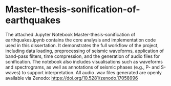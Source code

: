 # Master-thesis-sonification-of-earthquakes
The attached Jupyter Notebook Master-thesis-sonification of earthquakes.ipynb contains the core analysis and implementation code used in this dissertation. It demonstrates the full workflow of the project, including data loading, preprocessing of seismic waveforms, application of band-pass filters, time compression, and the generation of audio files for sonification. The notebook also includes visualisations such as waveforms and spectrograms, as well as annotations of seismic phases (e.g., P- and S-waves) to support interpretation.
All audio .wav files generated are openly available via Zenodo: https://doi.org/10.5281/zenodo.17058996
